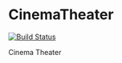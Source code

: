 # CinemaTheater

[![Build Status](https://travis-ci.org/gkiko/Popcorn.svg)](https://travis-ci.org/gkiko/Popcorn)

Cinema Theater
